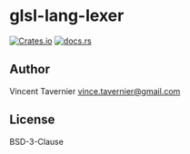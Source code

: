 # glsl-lang-lexer

[![Crates.io](https://img.shields.io/crates/v/glsl-lang-lexer)](https://crates.io/crates/glsl-lang-lexer)
[![docs.rs](https://img.shields.io/docsrs/glsl-lang-lexer)](https://docs.rs/glsl-lang-lexer/)



## Author

Vincent Tavernier <vince.tavernier@gmail.com>

## License

BSD-3-Clause
